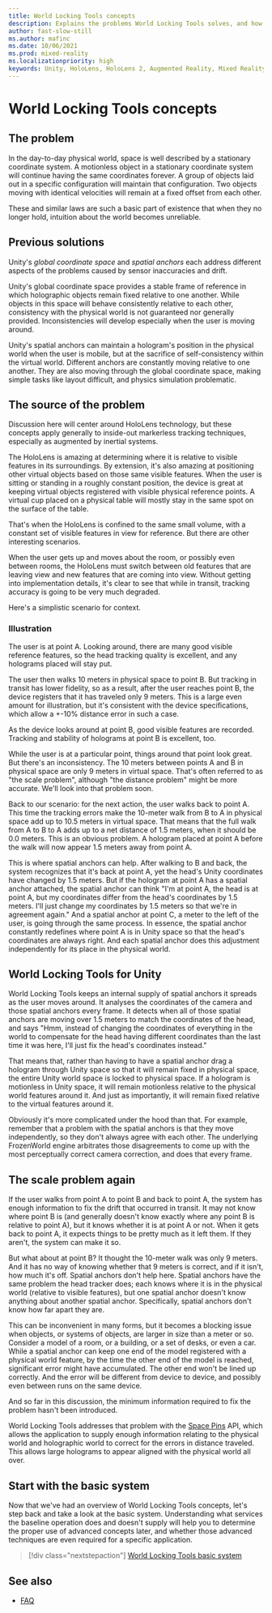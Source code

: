 ```yaml
---
title: World Locking Tools concepts
description: Explains the problems World Locking Tools solves, and how it solves them.
author: fast-slow-still
ms.author: mafinc
ms.date: 10/06/2021
ms.prod: mixed-reality
ms.localizationpriority: high
keywords: Unity, HoloLens, HoloLens 2, Augmented Reality, Mixed Reality, ARCore, ARKit, development, MRTK
---
```


# World Locking Tools concepts

## The problem

In the day-to-day physical world, space is well described by a stationary coordinate system. A motionless object in a stationary coordinate system will continue having the same coordinates forever. A group of objects laid out in a specific configuration will maintain that configuration. Two objects moving with identical velocities will remain at a fixed offset from each other.

These and similar laws are such a basic part of existence that when they no longer hold, intuition about the world becomes unreliable.

## Previous solutions

Unity's *global coordinate space* and *spatial anchors* each address different aspects of the problems caused by sensor inaccuracies and drift.

Unity's global coordinate space provides a stable frame of reference in which holographic objects remain fixed relative to one another.  While objects in this space will behave consistently relative to each other, consistency with the physical world is not guaranteed nor generally provided. Inconsistencies will develop especially when the user is moving around.

Unity's spatial anchors can maintain a hologram's position in the physical world when the user is mobile, but at the sacrifice of self-consistency within the virtual world. Different anchors are constantly moving relative to one another. They are also moving through the global coordinate space, making simple tasks like layout difficult, and physics simulation problematic.

## The source of the problem

Discussion here will center around HoloLens technology, but these concepts apply generally to inside-out markerless tracking techniques, especially as augmented by inertial systems.

The HoloLens is amazing at determining where it is relative to visible features in its surroundings. By extension, it's also amazing at positioning other virtual objects based on those same visible features. When the user is sitting or standing in a roughly constant position, the device is great at keeping virtual objects registered with visible physical reference points. A virtual cup placed on a physical table will mostly stay in the same spot on the surface of the table.  

That's when the HoloLens is confined to the same small volume, with a constant set of visible features in view for reference. But there are other interesting scenarios.

When the user gets up and moves about the room, or possibly even between rooms, the HoloLens must switch between old features that are leaving view and new features that are coming into view. Without getting into implementation details, it's clear to see that while in transit, tracking accuracy is going to be very much degraded.

Here's a simplistic scenario for context.

### Illustration

The user is at point A. Looking around, there are many good visible reference features, so the head tracking quality is excellent, and any holograms placed will stay put.

The user then walks 10 meters in physical space to point B. But tracking in transit has lower fidelity, so as a result, after the user reaches point B, the device registers that it has traveled only 9 meters. This is a large even amount for illustration, but it's consistent with the device specifications, which allow a +-10% distance error in such a case.

As the device looks around at point B, good visible features are recorded. Tracking and stability of holograms at point B is excellent, too.

While the user is at a particular point, things around that point look great. But there's an inconsistency. The 10 meters between points A and B in physical space are only 9 meters in virtual space. That's often referred to as "the scale problem", although "the distance problem" might be more accurate. We'll look into that problem soon.

Back to our scenario: for the next action, the user walks back to point A. This time the tracking errors make the 10-meter walk from B to A in physical space add up to 10.5 meters in virtual space. That means that the full walk from A to B to A adds up to a net distance of 1.5 meters, when it should be 0.0 meters. This is an obvious problem. A hologram placed at point A before the walk will now appear 1.5 meters away from point A.

This is where spatial anchors can help. After walking to B and back, the system recognizes that it's back at point A, yet the head's Unity coordinates have changed by 1.5 meters. But if the hologram at point A has a spatial anchor attached, the spatial anchor can think "I'm at point A, the head is at point A, but my coordinates differ from the head's coordinates by 1.5 meters. I'll just change my coordinates by 1.5 meters so that we're in agreement again." And a spatial anchor at point C, a meter to the left of the user, is going through the same process. In essence, the spatial anchor constantly redefines where point A is in Unity space so that the head's coordinates are always right. And each spatial anchor does this adjustment independently for its place in the physical world.  

## World Locking Tools for Unity

World Locking Tools keeps an internal supply of spatial anchors it spreads as the user moves around. It analyses the coordinates of the camera and those spatial anchors every frame. It detects when all of those spatial anchors are moving over 1.5 meters to match the coordinates of the head, and says "Hmm, instead of changing the coordinates of everything in the world to compensate for the head having different coordinates than the last time it was here, I'll just fix the head's coordinates instead."

That means that, rather than having to have a spatial anchor drag a hologram through Unity space so that it will remain fixed in physical space, the entire Unity world space is locked to physical space. If a hologram is motionless in Unity space, it will remain motionless relative to the physical world features around it. And just as importantly, it will remain fixed relative to the virtual features around it.

Obviously it's more complicated under the hood than that. For example, remember that a problem with the spatial anchors is that they move independently, so they don't always agree with each other. The underlying FrozenWorld engine arbitrates those disagreements to come up with the most perceptually correct camera correction, and does that every frame.

## The scale problem again

If the user walks from point A to point B and back to point A, the system has enough information to fix the drift that occurred in transit. It may not know where point B is (and generally doesn't know exactly where any point B is relative to point A), but it knows whether it is at point A or not. When it gets back to point A, it expects things to be pretty much as it left them. If they aren't, the system can make it so.

But what about at point B? It thought the 10-meter walk was only 9 meters. And it has no way of knowing whether that 9 meters is correct, and if it isn't, how much it's off. Spatial anchors don't help here. Spatial anchors have the same problem the head tracker does; each knows where it is in the physical world (relative to visible features), but one spatial anchor doesn't know anything about another spatial anchor. Specifically, spatial anchors don't know how far apart they are.

This can be inconvenient in many forms, but it becomes a blocking issue when objects, or systems of objects, are larger in size than a meter or so. Consider a model of a room, or a building, or a set of desks, or even a car. While a spatial anchor can keep one end of the model registered with a physical world feature, by the time the other end of the model is reached, significant error might have accumulated. The other end won't be lined up correctly. And the error will be different from device to device, and possibly even between runs on the same device.

And so far in this discussion, the minimum information required to fix the problem hasn't been introduced.

World Locking Tools addresses that problem with the [Space Pins](Concepts/Advanced/SpacePins.md) API, which allows the application to supply enough information relating to the physical world and holographic world to correct for the errors in distance traveled. This allows large holograms to appear aligned with the physical world all over.

## Start with the basic system

Now that we've had an overview of World Locking Tools concepts, let's step back and take a look at the basic system. Understanding what services the baseline operation does and doesn't supply will help you to determine the proper use of advanced concepts later, and whether those advanced techniques are even required for a specific application.

> [!div class="nextstepaction"]
> [World Locking Tools basic system](Concepts/BasicConcepts.md)

## See also

* [FAQ](IntroFAQ.md)
